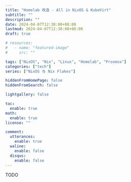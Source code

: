 ```yaml
---
title: "Homelab 改造 - All in NixOS & KubeVirt"
subtitle: ""
description: ""
date: 2024-04-07T12:30:00+08:00
lastmod: 2024-04-07T12:30:00+08:00
draft: true

# resources:
#   - name: "featured-image"
#     src: ""

tags: ["NixOS", "Nix", "Linux", "Homelab", "Proxmox"]
categories: ["tech"]
series: ["NixOS 与 Nix Flakes"]

hiddenFromHomePage: false
hiddenFromSearch: false

lightgallery: false

toc:
  enable: true
math:
  enable: true
license: ""

comment:
  utterances:
    enable: true
  waline:
    enable: false
  disqus:
    enable: false
---
```


TODO
